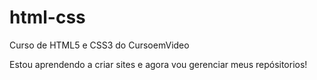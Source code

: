 # html-css
Curso de HTML5 e CSS3 do CursoemVideo

Estou aprendendo a criar sites e agora vou gerenciar meus repósitorios!


